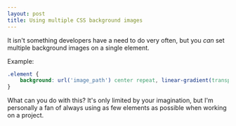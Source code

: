```yaml
---
layout: post
title: Using multiple CSS background images
---
```


It isn't something developers have a need to do very often, but you *can* set multiple background images on a single element.

Example:

```css
.element {
    background: url('image_path') center repeat, linear-gradient(transparent 0%, #000 100%) no-repeat;
}
```

What can you do with this? It's only limited by your imagination, but I'm personally a fan of always using as few elements as possible when working on a project.